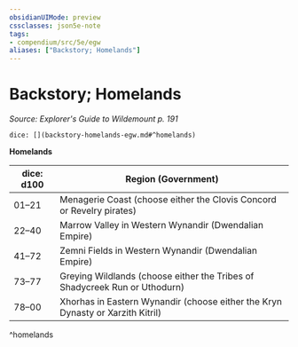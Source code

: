 ```yaml
---
obsidianUIMode: preview
cssclasses: json5e-note
tags:
- compendium/src/5e/egw
aliases: ["Backstory; Homelands"]
---
```

# Backstory; Homelands
*Source: Explorer's Guide to Wildemount p. 191* 

`dice: [](backstory-homelands-egw.md#^homelands)`

**Homelands**

| dice: d100 | Region (Government) |
|------------|---------------------|
| 01–21 | Menagerie Coast (choose either the Clovis Concord or Revelry pirates) |
| 22–40 | Marrow Valley in Western Wynandir (Dwendalian Empire) |
| 41–72 | Zemni Fields in Western Wynandir (Dwendalian Empire) |
| 73–77 | Greying Wildlands (choose either the Tribes of Shadycreek Run or Uthodurn) |
| 78–00 | Xhorhas in Eastern Wynandir (choose either the Kryn Dynasty or Xarzith Kitril) |
^homelands